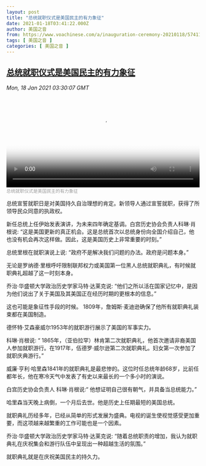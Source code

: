 ```yaml
---
layout: post
title: "总统就职仪式是美国民主的有力象征"
date: 2021-01-18T03:41:22.000Z
author: 美国之音
from: https://www.voachinese.com/a/inauguration-ceremony-20210118/5741149.html
tags: [ 美国之音 ]
categories: [ 美国之音 ]
---
```

<!--1610941282000-->
[总统就职仪式是美国民主的有力象征](https://www.voachinese.com/a/inauguration-ceremony-20210118/5741149.html)
------

<div>
<div><i>Mon, 18 Jan 2021 03:30:07 GMT</i></div><video poster="https://images.weserv.nl?url=gdb.voanews.com/141b0b99-31f9-4da5-9a64-488112f2810f_tv_r1_s_w900.jpg" src="https://av.voanews.com/Videoroot/Pangeavideo/2021/01/1/14/141b0b99-31f9-4da5-9a64-488112f2810f_240p.mp4" style="width:100%" controls></video><div><small style="color: #999;">总统就职仪式是美国民主的有力象征</small></div><p>总统宣誓就职日是对美国持久自治理想的肯定。新领导人通过宣誓就职，获得了所领导民众同意的执政权。 </p><p>新任总统上任伊始发表演讲，为未来四年确定基调。白宫历史协会负责人科琳·肖根说: “这是美国更新的真正机会。这是总统首次以总统身份向全国介绍自己，他也没有机会再次这样做。因此，这是美国历史上非常重要的时刻。” </p><p>总统里根在就职演说上说: “政府不是解决我们问题的办法。政府是问题本身。” </p><p>无论是罗纳德·里根呼吁限制联邦权力或美国第一位黑人总统就职典礼，有时候就职典礼超越了这一时刻本身。</p><p>乔治·华盛顿大学政治历史学家马特·达莱克说: “他们之所以活在国家记忆中，是因为他们说出了关于美国及其美国正在经历时期的更根本的信息。” </p><p>这也可能是象征性手段的时候。 1809年，詹姆斯·麦迪逊确保了他所有就职典礼装束都在美国制造。</p><p>德怀特·艾森豪威尔1953年的就职游行展示了美国的军事实力。 </p><p>科琳·肖根说: “ 1865年，（亚伯拉罕）林肯第二次就职典礼，他首次邀请非裔美国人参加就职游行。在1917年，伍德罗·威尔逊第二次就职典礼。妇女第一次参加了就职庆典游行。” </p><p>威廉·亨利·哈里森1841年的就职典礼是最悲惨的。这位时任总统年龄68岁，比前任都年长，他在寒冷天气中发表了有史以来最长的一个多小时的演说。</p><p>白宫历史协会负责人 科琳·肖根说:“ 他想证明自己很有朝气，并具备当总统能力。” </p><p>哈里森当天晚上病倒，一个月后去世。他是历史上任期最短的美国总统。 </p><p>就职典礼历经多年，已经从简单的形式发展为盛典。电视的诞生使视觉感受更加重要，而这项越来越繁重的工作可能也是一个因素。 </p><p>乔治·华盛顿大学政治历史学家马特·达莱克说: “随着总统职责的增加，我认为就职典礼在庆祝集会和游行队伍中呈现出一种超越生活的氛围。” </p><p>就职典礼就是在庆祝美国民主的持久力。 </p>
</div>

